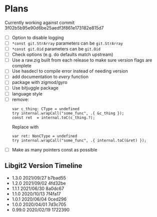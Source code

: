 # Plans

Currently working against commit 3f02b5b95e90d6be25aedf3f861e173182e815d7

- [ ] Option to disable logging
- [ ] `*const git.StrArray` parameters can be `git.StrArray`
- [ ] `*const git.Oid` parameters can be `git.Oid`
- [ ] Check options (e.g. do defaults match upstream)
- [ ] Use a raw.zig built from each release to make sure version flags are complete
- [ ] Use hasdecl to compile error instead of needing version
- [ ] add documentation to *every* function
- [ ] package with zigmod/gyro
- [ ] Use bitjuggle package
- [ ] language style
- [ ] remove:
    ```zig
    var c_thing: CType = undefined
    try internal.wrapCall("some_func", .{ &c_thing });
    const ret  = internal.toC(c_thing.?);
    ```
    Replace with
    ```zig
    var ret: NonCType = undefined
    try internal.wrapCall("some_func", .{ internal.toC(&ret) });
    ```
- [ ] Make as many pointers const as possible

## Libgit2 Version Timeline

- 1.3.0  2021/09/27 b7bad55
- 1.2.0  2021/09/02 4fd32be
- 1.1.1  2021/06/30 8a0dc67
- 1.1.0  2020/10/13 7f4fa17
- 1.0.1  2020/06/04 0ced296
- 1.0.0  2020/04/01 7d3c705
- 0.99.0 2020/02/19 1722390
